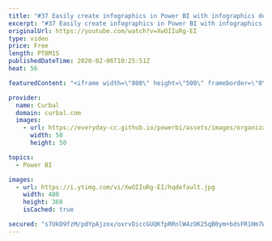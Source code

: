 ```yaml
---
title: "#37 Easily create infographics in Power BI with infographics desginer"
excerpt: "#37 Easily create infographics in Power BI with infographics desginer  Do you want to create infographics in Power BI? In this video I will show you how to do just that!  Information graphics or infographics are graphic visual representations of information, data or knowledge intended to present information"
originalUrl: https://youtube.com/watch?v=XwOIIuRg-EI
type: video
price: Free
length: PT8M1S
publishedDateTime: 2020-02-06T10:25:51Z
heat: 56

featuredContent: "<iframe width=\"800\" height=\"500\" frameborder=\"0\" src=\"https://www.youtube.com/embed/XwOIIuRg-EI\" allow=\"accelerometer; autoplay; encrypted-media; gyroscope; picture-in-picture\" allowfullscreen></iframe>"

provider:
  name: Curbal
  domain: curbal.com
  images:
    - url: https://everyday-cc.github.io/powerbi/assets/images/organizations/curbal.com-50x50.jpg
      width: 50
      height: 50

topics:
  - Power BI

images:
  - url: https://i.ytimg.com/vi/XwOIIuRg-EI/hqdefault.jpg
    width: 480
    height: 360
    isCached: true

secured: "s7UkD9fzM/pdYpAjzox/oxrvDiccGUQKfpRRnlW4zOK25qB0ym+bdsFR1Hm7WIsvKecSoelr7Bk8gpbNND4DCN/+C7mdTZ5vswimE4L2boNLwfQTFo9x/ZkL4GHf53NTijrM0AYdPM43Ch0TkmuGZq+LGApID9GzO8Xai1A/odyrj+sSYRNgbxCXlNBw2OhpGGoqz8nQteOU+xYmP9Ia8Ci5WsDVjVVNMDc1YcIpWCswOG+RCEHnQd4bz3lcwrr8alDJKmFk9AlceGTccnuJSjf7XHoWGSBlJo5Are/yu8VXtaBp2oPDPymrx83a/DtzcY/eNgQWpdzmY7/nooSSRWp7pGoHd71T0habrTR7YHO+NTP+smrT8kwu4LGg9CDkhWYEq7bKwrthAgNPdc5DA9gxyPQIaSsc+emhW3xnBkO725PzCavSagTYMSEUsQi+;unR3abas2canNbaL0X6llQ=="
---
```


